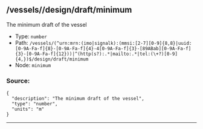 ## /vessels/<RegExp>/design/draft/minimum

The minimum draft of the vessel

* Type: `number`
* Path: `/vessels/(^urn:mrn:(imo|signalk):(mmsi:[2-7][0-9]{8,8}|uuid:[0-9A-Fa-f]{8}-[0-9A-Fa-f]{4}-4[0-9A-Fa-f]{3}-[89ABab][0-9A-Fa-f]{3}-[0-9A-Fa-f]{12}))|^(http(s?):.*|mailto:.*|tel:(\+?)[0-9]{4,})$/design/draft/minimum`
* Node: `minimum`

### Source:
```
{
  "description": "The minimum draft of the vessel",
  "type": "number",
  "units": "m"
}
```

---
